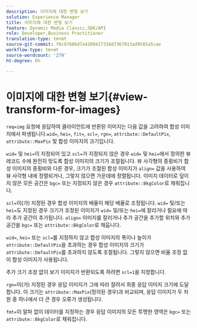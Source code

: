 ```yaml
---
description: 이미지에 대한 변형 보기
solution: Experience Manager
title: 이미지에 대한 변형 보기
feature: Dynamic Media Classic,SDK/API
role: Developer,Business Practitioner
translation-type: tm+mt
source-git-commit: f6c97606d7a4209427316d7367013ad9585a5cae
workflow-type: tm+mt
source-wordcount: '279'
ht-degree: 0%

---
```



# 이미지에 대한 변형 보기{#view-transform-for-images}

`req=img` 요청에 응답하여 클라이언트에 반환된 이미지는 다음 값을 고려하여 합성 이미지에서 파생됩니다.`wid=`, `hei=`, `fit=`, `scl=`, `rgn=`, `attribute::DefaultPix`, `attribute::MaxPix` 및 합성 이미지의 크기입니다.

`wid=` 및 `hei=`이 지정되어 있고 `scl=`가 지정되지 않은 경우 `wid=` 및 `hei=`에서 정의한 뷰 레코드 수에 완전히 맞도록 합성 이미지의 크기가 조절됩니다. 뷰 사각형의 종횡비가 합성 이미지의 종횡비와 다른 경우, 크기가 조절된 합성 이미지가 `align=` 값을 사용하여 뷰 사각형 내에 정렬되거나, 그렇지 않으면 가운데에 정렬됩니다. 이미지 데이터로 덮이지 않은 모든 공간은 `bgc=` 또는 지정되지 않은 경우 `attribute::BkgColor`로 채워집니다.

`scl=`이(가) 지정된 경우 합성 이미지의 배율이 해당 배율로 조정됩니다. `wid=` 및/또는 `hei=`도 지정된 경우 크기가 조정된 이미지가 `wid=` 및/또는 `hei=`에 잘리거나 필요에 따라 추가 공간이 추가됩니다. `align=` 이미지를 잘리거나 추가 공간을 추가할 위치와 추가 공간을  `bgc=` 또는 `attribute::BkgColor`로 채웁니다.

`wid=`, `hei=` 또는 `scl=`를 지정하지 않고 합성 이미지의 폭이나 높이가 `attribute::DefaultPix`을 초과하는 경우 합성 이미지의 크기가 `attribute::DefaultPix`를 초과하지 않도록 조절됩니다. 그렇지 않으면 비율 조정 없이 합성 이미지가 사용됩니다.

추가 크기 조정 없이 보기 이미지가 반환되도록 하려면 `scl=1`을 지정합니다.

`rgn=`이(가) 지정된 경우 응답 이미지가 그에 따라 잘려서 최종 응답 이미지 크기에 도달합니다. 이 크기는 `attribute::MaxPix`(정의된 경우)과 비교되며, 응답 이미지가 두 차원 중 하나에서 더 큰 경우 오류가 생성됩니다.

`fmt=`이 알파 없이 데이터를 지정하는 경우 응답 이미지의 모든 투명한 영역은 `bgc=` 또는 `attribute::BkgColor`로 채워집니다.
